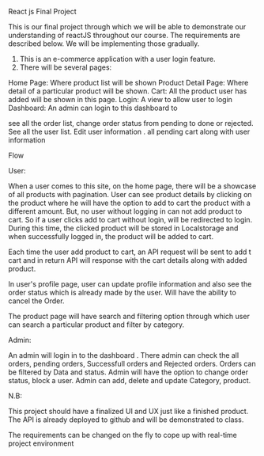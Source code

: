 	
React js Final Project

This is our final project through which we will be able to demonstrate our understanding of reactJS throughout our course. The requirements are described below. We will be implementing those gradually.


1. This is an e-commerce application with a user login feature.
2. There will be several pages:

Home Page: Where product list will be shown
Product Detail Page: Where detail of a particular product will be shown.
Cart:  All the product user has added will be shown in this page.
Login: A view to allow user to login
Dashboard: An admin can login to this dashboard to 

see all the order list, change order status from pending to done or rejected. 
See all the user list. Edit user information .
all pending cart along with user information



Flow


User:

When a user comes to this site, on the home page, there will be a showcase of all products with pagination. User can see product details by clicking on the product where he will have the option to add to cart the product with a different amount. But, no user without logging in can not add product to cart. So if a user clicks add to cart without login, will be redirected to login. During this time, the clicked product will be stored in Localstorage and when successfully logged in, the product will be added to cart.

Each time the user add product to cart, an API request will be sent to add t cart and in return API will response with the cart details along with added product.

In user's profile page, user can update profile information and also see the order status which is already made by the user. Will have the ability to cancel the Order.


The product page will have search and filtering option through which user can search a particular product and filter by category.


Admin:

An admin will login in to the dashboard . There admin can check the all orders, pending orders, Successfull orders and Rejected orders. Orders can be filtered by Data and status. Admin will have the option to change order status, block a user. Admin can add, delete and update Category, product.

N.B: 

This project should have a finalized UI and UX just like a finished product. The API is already deployed to github and will be demonstrated to class. 

The requirements can be changed on the fly to cope up with real-time project environment